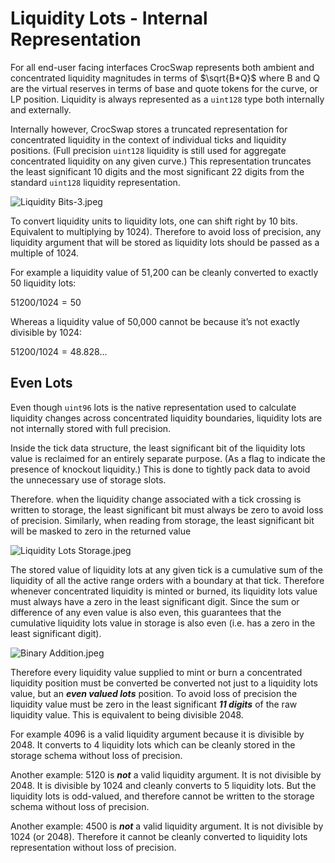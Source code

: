 # Liquidity Lots - Internal Representation

For all end-user facing interfaces CrocSwap represents both ambient and concentrated liquidity magnitudes in terms of $\sqrt{B*Q}$ where B and Q are the virtual reserves in terms of base and quote tokens for the curve, or LP position. Liquidity is always represented as a `uint128` type both internally and externally. 

Internally however, CrocSwap stores a truncated representation for concentrated liquidity in the context of individual ticks and liquidity positions. (Full precision `uint128` liquidity is still used for aggregate concentrated liquidity on any given curve.) This representation truncates the least significant 10 digits and the most significant 22 digits from the standard `uint128` liquidity representation.

![Liquidity Bits-3.jpeg](./Liquidity_Bits-3.jpeg)

To convert liquidity units to liquidity lots, one can shift right by 10 bits. Equivalent to multiplying by 1024). Therefore to avoid loss of precision, any liquidity argument that will be stored as liquidity lots should be passed as a multiple of 1024. 

For example a liquidity value of 51,200 can be cleanly converted to exactly 50 liquidity lots:

$51200 / 1024 = 50$

Whereas a liquidity value of 50,000 cannot be because it’s not exactly divisible by 1024:

$51200 / 1024 = 48.828...$

## Even Lots

Even though `uint96` lots is the native representation used to calculate liquidity changes across concentrated liquidity boundaries, liquidity lots are not internally stored with full precision.

Inside the tick data structure, the least significant bit of the liquidity lots value is reclaimed for an entirely separate purpose. (As a flag to indicate the presence of knockout liquidity.) This is done to tightly pack data to avoid the unnecessary use of storage slots. 

Therefore. when the liquidity change associated with a tick crossing is written to storage, the least significant bit must always be zero to avoid loss of precision. Similarly, when reading from storage, the least significant bit will be masked to zero in the returned value

![Liquidity Lots Storage.jpeg](./Liquidity_Lots_Storage.jpeg)

The stored value of liquidity lots at any given tick is a cumulative sum of the liquidity of all the active range orders with a boundary at that tick. Therefore whenever concentrated liquidity is minted or burned, its liquidity lots value must always have a zero in the least significant digit. Since the sum or difference of any even value is also even, this guarantees that the cumulative liquidity lots value in storage is also even (i.e. has a zero in the least significant digit).

![Binary Addition.jpeg](./Binary_Addition.jpeg)

Therefore every liquidity value supplied to mint or burn a concentrated liquidity position must be converted be converted not just to a liquidity lots value, but an ***************even valued lots*************** position. To avoid loss of precision the liquidity value must be zero in the least significant *********11 digits********* of the raw liquidity value. This is equivalent to being divisible 2048.

For example 4096 is a valid liquidity argument because it is divisible by 2048. It converts to 4 liquidity lots which can be cleanly stored in the storage schema without loss of precision.

Another example: 5120 is ***not*** a valid liquidity argument. It is not divisible by 2048. It is divisible by 1024 and cleanly converts to 5 liquidity lots. But the liquidity lots is odd-valued, and therefore cannot be written to the storage schema without loss of precision.

Another example: 4500 is ***not*** a valid liquidity argument. It is not divisible by 1024 (or 2048). Therefore it cannot be cleanly converted to liquidity lots representation without loss of precision.
